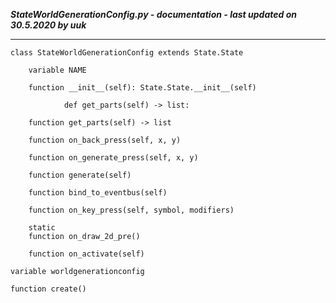 ***StateWorldGenerationConfig.py - documentation - last updated on 30.5.2020 by uuk***
___

    class StateWorldGenerationConfig extends State.State

        variable NAME

        function __init__(self): State.State.__init__(self)
                
                def get_parts(self) -> list:

        function get_parts(self) -> list

        function on_back_press(self, x, y)

        function on_generate_press(self, x, y)

        function generate(self)

        function bind_to_eventbus(self)

        function on_key_press(self, symbol, modifiers)

        static
        function on_draw_2d_pre()

        function on_activate(self)

    variable worldgenerationconfig

    function create()